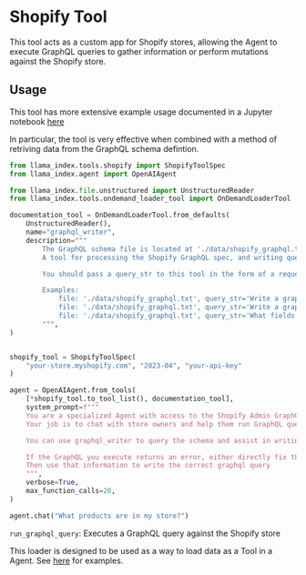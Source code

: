# Shopify Tool

This tool acts as a custom app for Shopify stores, allowing the Agent to execute GraphQL queries to gather information or perform mutations against the Shopify store.

## Usage

This tool has more extensive example usage documented in a Jupyter notebook [here](https://github.com/emptycrown/llama-hub/tree/main/llama_hub/tools/notebooks/shopify.ipynb)

In particular, the tool is very effective when combined with a method of retriving data from the GraphQL schema defintion.

```python
from llama_index.tools.shopify import ShopifyToolSpec
from llama_index.agent import OpenAIAgent

from llama_index.file.unstructured import UnstructuredReader
from llama_index.tools.ondemand_loader_tool import OnDemandLoaderTool

documentation_tool = OnDemandLoaderTool.from_defaults(
    UnstructuredReader(),
    name="graphql_writer",
    description="""
        The GraphQL schema file is located at './data/shopify_graphql.txt', this is always the file argument.
        A tool for processing the Shopify GraphQL spec, and writing queries from the documentation.

        You should pass a query_str to this tool in the form of a request to write a GraphQL query.

        Examples:
            file: './data/shopify_graphql.txt', query_str='Write a graphql query to find unshipped orders'
            file: './data/shopify_graphql.txt', query_str='Write a graphql query to retrieve the stores products'
            file: './data/shopify_graphql.txt', query_str='What fields can you retrieve from the orders object'
        """,
)


shopify_tool = ShopifyToolSpec(
    "your-store.myshopify.com", "2023-04", "your-api-key"
)

agent = OpenAIAgent.from_tools(
    [*shopify_tool.to_tool_list(), documentation_tool],
    system_prompt=f"""
    You are a specialized Agent with access to the Shopify Admin GraphQL API for this Users online store.
    Your job is to chat with store owners and help them run GraphQL queries, interpreting the results for the user

    You can use graphql_writer to query the schema and assist in writing queries.

    If the GraphQL you execute returns an error, either directly fix the query, or directly ask the graphql_writer questions about the schema instead of writing graphql queries.
    Then use that information to write the correct graphql query
    """,
    verbose=True,
    max_function_calls=20,
)

agent.chat("What products are in my store?")
```

`run_graphql_query`: Executes a GraphQL query against the Shopify store

This loader is designed to be used as a way to load data as a Tool in a Agent. See [here](https://github.com/emptycrown/llama-hub/tree/main) for examples.
